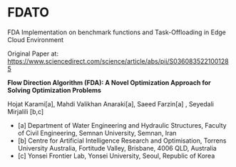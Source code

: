 # FDATO
FDA Implementation on benchmark functions and Task-Offloading in Edge Cloud Environment

Original Paper at:
https://www.sciencedirect.com/science/article/abs/pii/S0360835221001285

**Flow Direction Algorithm (FDA): A Novel Optimization Approach for Solving Optimization Problems**

Hojat Karami[a], Mahdi Valikhan Anaraki[a], Saeed Farzin[a] , Seyedali Mirjalili [b,c]

* [a] Department of Water Engineering and Hydraulic Structures, Faculty of Civil Engineering, Semnan University, Semnan, Iran 
* [b] Centre for Artificial Intelligence Research and Optimisation, Torrens University Australia, Fortitude Valley, Brisbane, 4006 QLD, Australia 
* [c] Yonsei Frontier Lab, Yonsei University, Seoul, Republic of Korea   